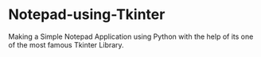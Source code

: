 # Notepad-using-Tkinter

Making a Simple Notepad Application using Python with the help of its one of the most famous Tkinter Library.
